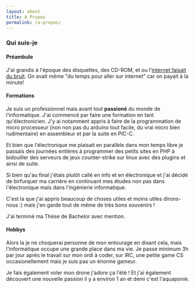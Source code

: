 ```yaml
---
layout: about
title: A Propos
permalink: /a-propos/
---
```


### Qui suis-je

#### Préambule

J'ai grandis à l'époque des disquettes, des CD-ROM, et ou l'[internet faisait du bruit](https://www.youtube.com/watch?v=gsNaR6FRuO0). On avait même "du temps pour aller sur internet" car on payait à la minute!

#### Formations
Je suis un professionnel mais avant tout **passioné** du monde de l'informatique. J'ai commencé par faire une formation en tant qu'électronicien. J'y ai notamment appris à faire de la programmation de micro processeur (non non pas du arduino tout facile, du vrai micro bien rudimentaire) en assembleur et par la suite en PIC-C.

Et bien que l'électronique me plaisait en parallèle dans  mon temps libre je passais des journées entières à programmer des petits sites en PHP à bidouiller des serveurs de jeux counter-strike sur linux avec des plugins et ainsi de suite.

Si bien qu'au final j'étais plutôt callé en info et en électronique et j'ai décidé de birfurquer ma carrière en continuant mes études non pas dans l'électronique mais dans l'ingénierie informatique.

C'est la que j'ai appris beaucoup de choses utiles et moins utiles dirons-nous :) mais j'en garde tout de même de très bons souvenirs !
 
J'ai terminé ma Thèse de Bachelor avec mention.

#### Hobbys
Alors la je ne choquerai personne de mon entourage en disant cela, mais l'informatique occupe une grande place dans ma vie. Je passe minimum 3h par jour après le travail sur mon ordi à coder, sur IRC, une petite game  CS occasionellement mais je suis pas un énorme gameur.

Je fais également voler mon drone j'adore ça l'été ! Et j'ai également découvert une nouvelle passion il y a environ 1 an et demi c'est l'aquaponie.
